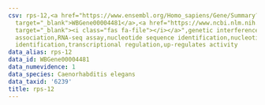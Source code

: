 ```yaml
---
csv: rps-12,<a href="https://www.ensembl.org/Homo_sapiens/Gene/Summary?db=core;g=WBGene00004481"
  target="_blank">WBGene00004481</a>,<a href="https://www.ncbi.nlm.nih.gov/pubmed/27496166"
  target="_blank"><i class="fas fa-file"></i></a>",genetic interference,functional
  association,RNA-seq assay,nucleotide sequence identification,nucleotide sequence
  identification,transcriptional regulation,up-regulates activity
data_alias: rps-12
data_id: WBGene00004481
data_numevidence: 1
data_species: Caenorhabditis elegans
data_taxid: '6239'
title: rps-12
---
```

